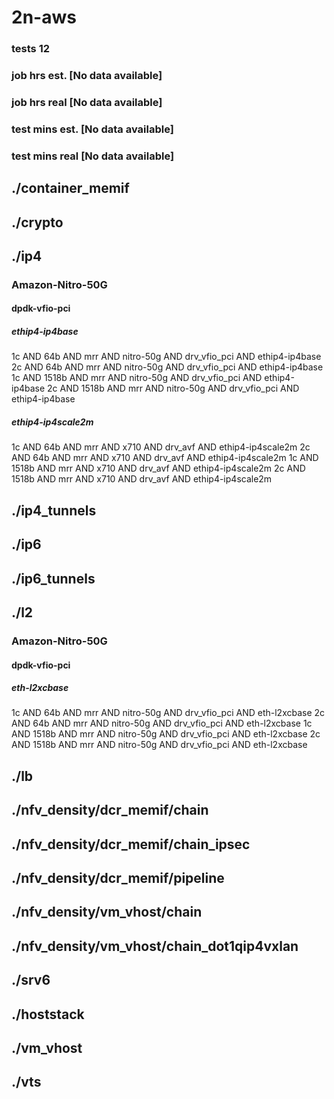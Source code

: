 # 2n-aws
### tests 12
### job hrs est. [No data available]
### job hrs real [No data available]
### test mins est. [No data available]
### test mins real [No data available]
## ./container_memif
## ./crypto
## ./ip4
### Amazon-Nitro-50G
#### dpdk-vfio-pci
##### ethip4-ip4base
1c AND 64b AND mrr AND nitro-50g AND drv_vfio_pci AND ethip4-ip4base
2c AND 64b AND mrr AND nitro-50g AND drv_vfio_pci AND ethip4-ip4base
1c AND 1518b AND mrr AND nitro-50g AND drv_vfio_pci AND ethip4-ip4base
2c AND 1518b AND mrr AND nitro-50g AND drv_vfio_pci AND ethip4-ip4base
##### ethip4-ip4scale2m
1c AND 64b AND mrr AND x710 AND drv_avf AND ethip4-ip4scale2m
2c AND 64b AND mrr AND x710 AND drv_avf AND ethip4-ip4scale2m
1c AND 1518b AND mrr AND x710 AND drv_avf AND ethip4-ip4scale2m
2c AND 1518b AND mrr AND x710 AND drv_avf AND ethip4-ip4scale2m
## ./ip4_tunnels
## ./ip6
## ./ip6_tunnels
## ./l2
### Amazon-Nitro-50G
#### dpdk-vfio-pci
##### eth-l2xcbase
1c AND 64b AND mrr AND nitro-50g AND drv_vfio_pci AND eth-l2xcbase
2c AND 64b AND mrr AND nitro-50g AND drv_vfio_pci AND eth-l2xcbase
1c AND 1518b AND mrr AND nitro-50g AND drv_vfio_pci AND eth-l2xcbase
2c AND 1518b AND mrr AND nitro-50g AND drv_vfio_pci AND eth-l2xcbase
## ./lb
## ./nfv_density/dcr_memif/chain
## ./nfv_density/dcr_memif/chain_ipsec
## ./nfv_density/dcr_memif/pipeline
## ./nfv_density/vm_vhost/chain
## ./nfv_density/vm_vhost/chain_dot1qip4vxlan
## ./srv6
## ./hoststack
## ./vm_vhost
## ./vts
